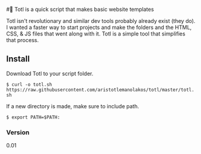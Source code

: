 #📝 Totl is a quick script that makes basic website templates

Totl isn't revolutionary and similar dev tools probably already exist (they do). I wanted a faster way to start projects and make the folders and the HTML, CSS, & JS files that went along with it. Totl is a simple tool that simplifies that process. 

## Install

Download Totl to your script folder.

`$ curl -o totl.sh https://raw.githubusercontent.com/aristotlemanolakos/totl/master/totl.sh`

If a new directory is made, make sure to include path. 

`$ export PATH=$PATH:`

### Version
0.01